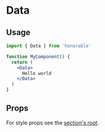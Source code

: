 # Data

## Usage

```jsx
import { Data } from 'honorable'

function MyComponent() {
  return (
    <Data>
      Hello world
    </Data>
  )
}
```

## Props

For style props see the [section's root](/components/html-tags).

